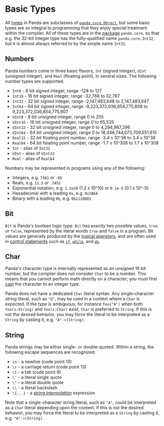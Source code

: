 Basic Types
===========

All [types](types.html) in Panda are subclasses of 
[`panda.core.Object`](objects.html), but some basic types are so integral to 
programming that they enjoy special treatment within the compiler. All of these
types are in the [package](packages.html) `panda.core`, so that e.g. the 32-bit
integer type has the fully-qualified name `panda.core.Int32`, but it is almost 
always referred to by the simple name `Int32`.

<a name="numbers"></a>
Numbers
-------

Panda numbers come in three basic flavors, `Int` (signed integer), `UInt`
(unsigned integer), and `Real` (floating point), in several sizes. The following
number types are supported:

* `Int8` - 8 bit signed integer, range -128 to 127
* `Int16` - 16 bit signed integer, range -32,768 to 32,767
* `Int32` - 32 bit signed integer, range -2,147,483,648 to 2,147,483,647
* `Int64` - 64 bit signed integer, range -9,223,372,036,854,775,808 to 9,223,372,036,854,775,807
* `UInt8` - 8 bit unsigned integer, range 0 to 255
* `UInt16` - 16 bit unsigned integer, range 0 to 65,535
* `UInt32` - 32 bit unsigned integer, range 0 to 4,294,967,296
* `UInt64` - 64 bit unsigned integer, range 0 to 18,446,744,073,709,551,615
* `Real32` - 32 bit floating point number, range -3.4 x 10^38 to 3.4 x 10^38
* `Real64` - 64 bit floating point number, range -1.7 x 10^308 to 1.7 x 10^308
* `Int` - alias of `Int32`
* `UInt` - alias of `UInt32`
* `Real` - alias of `Real64`

Numbers may be represented in programs using any of the following:

* Integers, e.g. `7361` or `-65`
* Reals, e.g. `12.5` or `.3451`
* Exponential notation, e.g. `1.2e10` (1.2 x 10^10) or `0.1e-5` (0.1 x 10^-5)
* Hexadecimal with a leading `0x`, e.g. `0x1B6A`
* Binary with a leading `0b`, e.g. `0b1110001`

<a name="Bit"></a>
Bit
---

`Bit` is Panda's boolean logic type. `Bit` has exactly two possible values, 
`true` or `false`, represented by the literal words `true` and `false` in a 
program. Bit values are generally produced by the 
[logical operators](operators.html#logic), and are often used in
[control statements](statements.html) such as [`if`](statements.html#if),
[`while`](statements.html#while), and [`do`](statements.html#do).

<a name="Char"></a>
Char
----

Panda's character type is internally represented as an unsigned 16 bit number,
but the compiler does not consider `Char` to be a number. This means that you
cannot perform math directly on a character; you must first 
[cast](operators.html#cast) the character to an integer type.

Panda does not have a dedicated `Char` literal syntax. Any single-character
string literal, such as `"Q"`, may be used in a context where a `Char` is
expected. If the type is ambiguous, for instance `foo("A")` when both 
`foo(x:String)` and `foo(x:Char)` exist, `Char` is preferred to `String`. If 
this is not the desired behavior, you may force the literal to be interpreted as
a `String` by casting it, e.g. `"A"->(String)`.

<a name="String"></a>
String
------

Panda strings may be either single- or double-quoted. Within a string, the
following escape sequences are recognized:

* `\n` - a newline (code point 10)
* `\r` - a carriage return (code point 13)
* `\t` - a tab (code point 9)
* `\'` - a literal single quote
* `\"` - a literal double quote
* `\\` - a literal backslash
* `\{...}` - a [*string interpolation*](stringInterpolation.html) expression

Note that a single-character string literal, such as `"A"`, could be interpreted
as a `Char` literal depending upon the context. If this is not the desired 
behavior, you may force the literal to be interpreted as a `String` by casting
it, e.g. `"A"->(String)`.